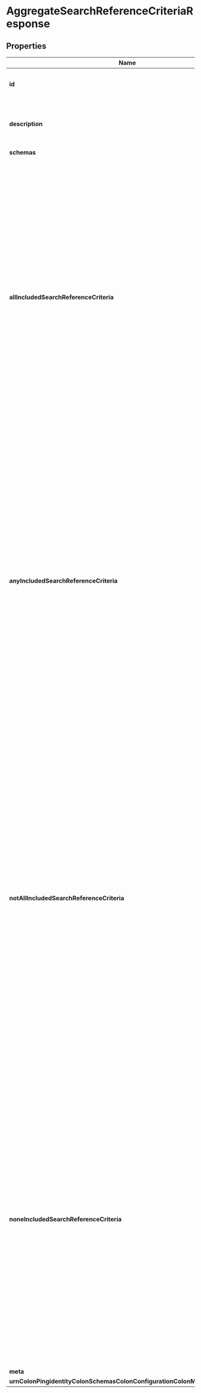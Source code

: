 

# AggregateSearchReferenceCriteriaResponse


## Properties

| Name | Type | Description | Notes |
|------------ | ------------- | ------------- | -------------|
|**id** | **String** | Name of the Search Reference Criteria |  |
|**description** | **String** | A description for this Search Reference Criteria |  [optional] |
|**schemas** | **List&lt;EnumaggregateSearchReferenceCriteriaSchemaUrn&gt;** |  |  |
|**allIncludedSearchReferenceCriteria** | **List&lt;String&gt;** | Specifies a search reference criteria object that must match the associated search result reference in order to match the aggregate search reference criteria. If one or more all-included search reference criteria objects are provided, then a search result reference must match all of them in order to match the aggregate search reference criteria. |  [optional] |
|**anyIncludedSearchReferenceCriteria** | **List&lt;String&gt;** | Specifies a search reference criteria object that may match the associated search result reference in order to match the aggregate search reference criteria. If one or more any-included search reference criteria objects are provided, then a search result reference must match at least one of them in order to match the aggregate search reference criteria. |  [optional] |
|**notAllIncludedSearchReferenceCriteria** | **List&lt;String&gt;** | Specifies a search reference criteria object that should not match the associated search result reference in order to match the aggregate search reference criteria. If one or more not-all-included search reference criteria objects are provided, then a search result reference must not match all of them (that is, it may match zero or more of them, but it must not match all of them) in order to match the aggregate search reference criteria. |  [optional] |
|**noneIncludedSearchReferenceCriteria** | **List&lt;String&gt;** | Specifies a search reference criteria object that must not match the associated search result reference in order to match the aggregate search reference criteria. If one or more none-included search reference criteria objects are provided, then a search result reference must not match any of them in order to match the aggregate search reference criteria. |  [optional] |
|**meta** | [**MetaMeta**](MetaMeta.md) |  |  [optional] |
|**urnColonPingidentityColonSchemasColonConfigurationColonMessagesColon20** | [**MetaUrnPingidentitySchemasConfigurationMessages20**](MetaUrnPingidentitySchemasConfigurationMessages20.md) |  |  [optional] |



